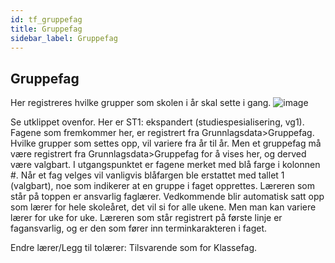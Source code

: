 ```yaml
---
id: tf_gruppefag
title: Gruppefag
sidebar_label: Gruppefag
---
```


## Gruppefag
Her registreres hvilke grupper som skolen i år skal sette i gang. 
![image](https://user-images.githubusercontent.com/80097133/116999671-3bbfa800-ace0-11eb-97b9-b7792dae76bb.png)

Se utklippet ovenfor. Her er ST1: ekspandert (studiespesialisering, vg1).
Fagene som fremkommer her, er registrert fra Grunnlagsdata>Gruppefag. Hvilke grupper som settes opp, vil variere fra år til år. Men et gruppefag må være registrert fra Grunnlagsdata>Gruppefag for å vises her, og derved være valgbart. I utgangspunktet er fagene merket med blå farge i kolonnen #. Når et fag velges vil vanligvis blåfargen ble erstattet med tallet 1 (valgbart), noe som indikerer at en gruppe i faget opprettes. Læreren som står på toppen er ansvarlig faglærer. Vedkommende blir automatisk satt opp som lærer for hele skoleåret, det vil si for alle ukene. Men man kan variere lærer for uke for uke. Læreren som står registrert på første linje er fagansvarlig, og er den som fører inn terminkarakteren i faget.

Endre lærer/Legg til tolærer: Tilsvarende som for Klassefag.

